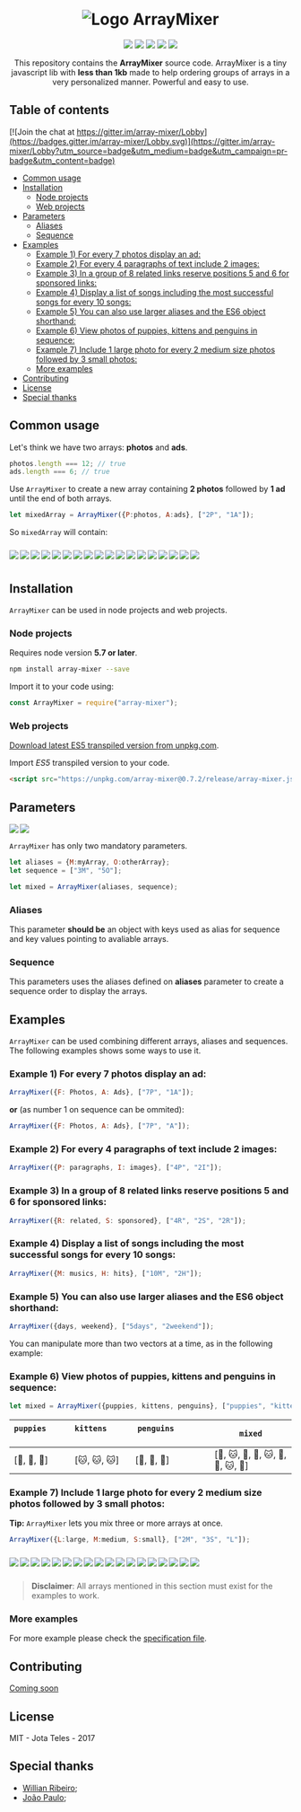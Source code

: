 <h1 align="center">
  <br>
   <img src="https://openclipart.org/image/480px/svg_to_png/287053/1505709521.png&disposition=attachment" alt="Logo ArrayMixer" title="Logo ArrayMixer by  cliparteles ( https://openclipart.org/user-detail/cliparteles )" />
  <br>
</h1>
<p align="center">
<a href="https://www.codacy.com/app/josetelesmaciel/array-mixer?utm_source=github.com&utm_medium=referral&utm_content=teles/array-mixer&utm_campaign=badger"><img src="https://api.codacy.com/project/badge/Grade/2cbd62dd3c284ce79f6e2c35817bec12"></a>
<a href="https://www.codacy.com/app/josetelesmaciel/array-mixer?utm_source=github.com&utm_medium=referral&utm_content=teles/array-mixer&utm_campaign=Badge_Coverage"><img src="https://api.codacy.com/project/badge/Coverage/8a941e0f57c047c8a481f4854666b42d"></a>
<a href="https://travis-ci.org/teles/array-mixer"><img src="https://travis-ci.org/teles/array-mixer.svg?branch=master"></a>
<img src="https://img.shields.io/npm/v/array-mixer.svg">
 <a href="https://opensource.org/licenses/MIT"><img src="https://img.shields.io/badge/license-MIT-blue.svg"></a>
</p>

<p align="center">
  This repository contains the <strong>ArrayMixer</strong> source code.
  ArrayMixer is a tiny javascript lib with <strong>less than 1kb</strong> made to help ordering groups of arrays in a very personalized manner.
Powerful and easy to use.
</p>

## Table of contents

[![Join the chat at https://gitter.im/array-mixer/Lobby](https://badges.gitter.im/array-mixer/Lobby.svg)](https://gitter.im/array-mixer/Lobby?utm_source=badge&utm_medium=badge&utm_campaign=pr-badge&utm_content=badge)

  * [Common usage](#common-usage)
  * [Installation](#installation)
     * [Node projects](#node-projects)
     * [Web projects](#web-projects)
  * [Parameters](#parameters)
     * [Aliases](#aliases)
     * [Sequence](#sequence)
  * [Examples](#examples)
     * [Example 1) For every 7 photos display an ad:](#example-1-for-every-7-photos-display-an-ad)
     * [Example 2) For every 4 paragraphs of text include 2 images:](#example-2-for-every-4-paragraphs-of-text-include-2-images)
     * [Example 3) In a group of 8 related links reserve positions 5 and 6 for sponsored links:](#example-3-in-a-group-of-8-related-links-reserve-positions-5-and-6-for-sponsored-links)
     * [Example 4) Display a list of songs including the most successful songs for every 10 songs:](#example-4-display-a-list-of-songs-including-the-most-successful-songs-for-every-10-songs)
     * [Example 5) You can also use larger aliases and the ES6 object shorthand:](#example-5-you-can-also-use-larger-aliases-and-the-es6-object-shorthand)
     * [Example 6) View photos of puppies, kittens and penguins in sequence:](#example-6-view-photos-of-puppies-kittens-and-penguins-in-sequence)
     * [Example 7) Include 1 large photo for every 2 medium size photos followed by 3 small photos:](#example-7-include-1-large-photo-for-every-2-medium-size-photos-followed-by-3-small-photos)
     * [More examples](#more-examples)
  * [Contributing](#contributing)
  * [License](#license)
  * [Special thanks](#special-thanks)

## Common usage

Let's think we have two arrays:  **photos** and **ads**.

```javascript
photos.length === 12; // true
ads.length === 6; // true
```

Use `ArrayMixer` to create a new array containing **2 photos** followed by **1 ad** until the end of both arrays.


```javascript
let mixedArray = ArrayMixer({P:photos, A:ads}, ["2P", "1A"]);
```

So `mixedArray` will contain:

<table>
<img src="https://placeholdit.imgix.net/~text?txtsize=26&txtclr=fff&bg=c0392b&txt=P[0]&w=78&h=78" align="left" vspace="10">
<img src="https://placeholdit.imgix.net/~text?txtsize=26&txtclr=fff&bg=c0392b&txt=P[1]&w=78&h=78" align="left" vspace="10">
<img src="https://placeholdit.imgix.net/~text?txtsize=26&txtclr=fff&bg=3498db&txt=A[0]&w=78&h=78" align="left" vspace="10">
<img src="https://placeholdit.imgix.net/~text?txtsize=26&txtclr=fff&bg=c0392b&txt=P[2]&w=78&h=78" align="left" vspace="10">
<img src="https://placeholdit.imgix.net/~text?txtsize=26&txtclr=fff&bg=c0392b&txt=P[3]&w=78&h=78" align="left" vspace="10">
<img src="https://placeholdit.imgix.net/~text?txtsize=26&txtclr=fff&bg=3498db&txt=A[1]&w=78&h=78" align="left" vspace="10">
<img src="https://placeholdit.imgix.net/~text?txtsize=26&txtclr=fff&bg=c0392b&txt=P[4]&w=78&h=78" align="left" vspace="10">
<img src="https://placeholdit.imgix.net/~text?txtsize=26&txtclr=fff&bg=c0392b&txt=P[5]&w=78&h=78" align="left" vspace="10">
<img src="https://placeholdit.imgix.net/~text?txtsize=26&txtclr=fff&bg=3498db&txt=A[2]&w=78&h=78" align="left" vspace="10">
<img src="https://placeholdit.imgix.net/~text?txtsize=26&txtclr=fff&bg=c0392b&txt=P[6]&w=78&h=78" align="left" vspace="10">
<img src="https://placeholdit.imgix.net/~text?txtsize=26&txtclr=fff&bg=c0392b&txt=P[7]&w=78&h=78" align="left" vspace="10">
<img src="https://placeholdit.imgix.net/~text?txtsize=26&txtclr=fff&bg=3498db&txt=A[3]&w=78&h=78" align="left" vspace="10">
<img src="https://placeholdit.imgix.net/~text?txtsize=26&txtclr=fff&bg=c0392b&txt=P[8]&w=78&h=78" align="left" vspace="10">
<img src="https://placeholdit.imgix.net/~text?txtsize=26&txtclr=fff&bg=c0392b&txt=P[9]&w=78&h=78" align="left" vspace="10">
<img src="https://placeholdit.imgix.net/~text?txtsize=26&txtclr=fff&bg=3498db&txt=A[4]&w=78&h=78" align="left" vspace="10">
<img src="https://placeholdit.imgix.net/~text?txtsize=26&txtclr=fff&bg=c0392b&txt=P[10]&w=78&h=78" align="left" vspace="10">
<img src="https://placeholdit.imgix.net/~text?txtsize=26&txtclr=fff&bg=c0392b&txt=P[11]&w=78&h=78" align="left" vspace="10">
<img src="https://placeholdit.imgix.net/~text?txtsize=26&txtclr=fff&bg=3498db&txt=A[5]&w=78&h=78" align="left" vspace="10">
</table>

<h2 id="installation">Installation</h2>

`ArrayMixer` can be used in node projects and web projects.

### Node projects

Requires node version **5.7 or later**.

```bash
npm install array-mixer --save
```

Import it to your code using:

```javascript
const ArrayMixer = require("array-mixer");
```

### Web projects

[Download latest ES5 transpiled version from unpkg.com](https://unpkg.com/array-mixer@0.7.2/release/array-mixer.js).

Import *ES5* transpiled version to your code.

```html
<script src="https://unpkg.com/array-mixer@0.7.2/release/array-mixer.js"></script>
```

## Parameters

<img src="https://placeholdit.imgix.net/~text?txtsize=22&txtclr=fff&bg=c0392b&txt=Aliases&w=100&h=48" align="left">
<img src="https://placeholdit.imgix.net/~text?txtsize=22&txtclr=fff&bg=3498db&txt=Sequence&w=115&h=48">

`ArrayMixer` has only two mandatory parameters.

```javascript
let aliases = {M:myArray, O:otherArray};
let sequence = ["3M", "5O"];

let mixed = ArrayMixer(aliases, sequence);
```


### Aliases

This parameter **should be** an object with keys used as alias for sequence and key values pointing to avaliable arrays.


### Sequence

This parameters uses the aliases defined on **aliases** parameter to create a sequence order to display the arrays.

## Examples

`ArrayMixer` can be used combining different arrays, aliases and sequences.
The following examples shows some ways to use it.

### Example 1) For every 7 photos display an ad:

```javascript
ArrayMixer({F: Photos, A: Ads}, ["7P", "1A"]);
```
**or** (as number 1 on sequence can be ommited):

```javascript
ArrayMixer({F: Photos, A: Ads}, ["7P", "A"]);
```

### Example 2) For every 4 paragraphs of text include 2 images:
```javascript
ArrayMixer({P: paragraphs, I: images}, ["4P", "2I"]);
```

### Example 3) In a group of 8 related links reserve positions 5 and 6 for sponsored links:
```javascript
ArrayMixer({R: related, S: sponsored}, ["4R", "2S", "2R"]);
```

### Example 4) Display a list of songs including the most successful songs for every 10 songs:
```javascript
ArrayMixer({M: musics, H: hits}, ["10M", "2H"]);
```

### Example 5) You can also use larger aliases and the ES6 object shorthand:
```javascript
ArrayMixer({days, weekend}, ["5days", "2weekend"]);
```

You can manipulate more than two vectors at a time, as in the following example:
 
### Example 6) View photos of puppies, kittens and penguins in sequence:

```javascript
let mixed = ArrayMixer({puppies, kittens, penguins}, ["puppies", "kittens", "penguins"));
```

| `puppies`               | `kittens`               | `penguins`                          | `mixed` |
|-----------------------|-----------------------|-----------------------------------|------------------------------------------------------------------------------|
| [:dog:, :dog:, :dog:] | [:cat:, :cat:, :cat:] | [:penguin:, :penguin:, :penguin:] | [:dog:, :cat:, :penguin:, :dog:, :cat:, :penguin:, :dog:, :cat:, :penguin:] |

### Example 7) Include 1 large photo for every 2 medium size photos followed by 3 small photos:

**Tip:** `ArrayMixer` lets you mix three or more arrays at once.

```javascript 
ArrayMixer({L:large, M:medium, S:small}, ["2M", "3S", "L"]);
```
<table>
<img src="https://placeholdit.imgix.net/~text?txtsize=26&txtclr=fff&bg=3498db&txt=M[0]&w=78&h=78" align="left" vspace="10">
<img src="https://placeholdit.imgix.net/~text?txtsize=26&txtclr=fff&bg=3498db&txt=M[1]&w=78&h=78" align="left" vspace="10">
<img src="https://placeholdit.imgix.net/~text?txtsize=26&txtclr=fff&bg=c0392b&txt=S[0]&w=78&h=78" align="left" vspace="10">
<img src="https://placeholdit.imgix.net/~text?txtsize=26&txtclr=fff&bg=c0392b&txt=S[1]&w=78&h=78" align="left" vspace="10">
<img src="https://placeholdit.imgix.net/~text?txtsize=26&txtclr=fff&bg=c0392b&txt=S[2]&w=78&h=78" align="left" vspace="10">
<img src="https://placeholdit.imgix.net/~text?txtsize=26&txtclr=fff&bg=27ae60&txt=L[0]&w=78&h=78" align="left" vspace="10">
<img src="https://placeholdit.imgix.net/~text?txtsize=26&txtclr=fff&bg=3498db&txt=M[2]&w=78&h=78" align="left" vspace="10">
<img src="https://placeholdit.imgix.net/~text?txtsize=26&txtclr=fff&bg=3498db&txt=M[3]&w=78&h=78" align="left" vspace="10">
<img src="https://placeholdit.imgix.net/~text?txtsize=26&txtclr=fff&bg=c0392b&txt=S[3]&w=78&h=78" align="left" vspace="10">
<img src="https://placeholdit.imgix.net/~text?txtsize=26&txtclr=fff&bg=c0392b&txt=S[4]&w=78&h=78" align="left" vspace="10">
<img src="https://placeholdit.imgix.net/~text?txtsize=26&txtclr=fff&bg=c0392b&txt=S[5]&w=78&h=78" align="left" vspace="10">
<img src="https://placeholdit.imgix.net/~text?txtsize=26&txtclr=fff&bg=27ae60&txt=L[1]&w=78&h=78" align="left" vspace="10">
<img src="https://placeholdit.imgix.net/~text?txtsize=26&txtclr=fff&bg=3498db&txt=M[4]&w=78&h=78" align="left" vspace="10">
<img src="https://placeholdit.imgix.net/~text?txtsize=26&txtclr=fff&bg=3498db&txt=M[4]&w=78&h=78" align="left" vspace="10">
<img src="https://placeholdit.imgix.net/~text?txtsize=26&txtclr=fff&bg=c0392b&txt=S[6]&w=78&h=78" align="left" vspace="10">
<img src="https://placeholdit.imgix.net/~text?txtsize=26&txtclr=fff&bg=c0392b&txt=S[7]&w=78&h=78" align="left" vspace="10">
<img src="https://placeholdit.imgix.net/~text?txtsize=26&txtclr=fff&bg=c0392b&txt=S[8]&w=78&h=78" align="left" vspace="10">
<img src="https://placeholdit.imgix.net/~text?txtsize=26&txtclr=fff&bg=27ae60&txt=L[2]&w=78&h=78" align="left" vspace="10">
</table>

> **Disclaimer**: All arrays mentioned in this section must exist for the examples to work.

### More examples

For more example please check the [specification file](src/spec.js).

## Contributing

[Coming soon](CONTRIBUTING.md)

## License

MIT - Jota Teles - 2017

## Special thanks

* [Willian Ribeiro](https://github.com/willianribeiro);
* [João Paulo](https://github.com/jpusp);
